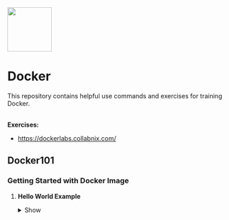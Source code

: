 <img src="https://cdn.iconscout.com/icon/free/png-256/docker-2752207-2285024.png" width=100 height="100"/>
<h1>Docker</h1>
This repository contains helpful use commands and exercises for training Docker.<br><br>

<b>Exercises:</b><br> 

- https://dockerlabs.collabnix.com/

<h2>Docker101</h2>

<h3>Getting Started with Docker Image</h3>

1. <b>Hello World Example</b>
      <details><summary>Show</summary>

      ```
      docker run hello-world
      ```
      </details>